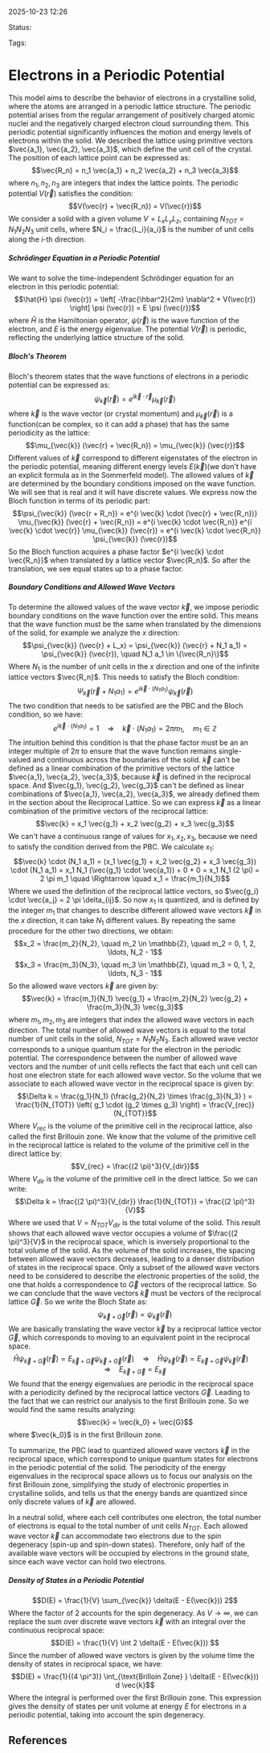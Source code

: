 
2025-10-23 12:26

Status: 

Tags:

# Electrons in a Periodic Potential
This model aims to describe the behavior of electrons in a crystalline solid, where the atoms are arranged in a periodic lattice structure. The periodic potential arises from the regular arrangement of positively charged atomic nuclei and the negatively charged electron cloud surrounding them. This periodic potential significantly influences the motion and energy levels of electrons within the solid.
We described the lattice using primitive vectors $\vec{a_1}, \vec{a_2}, \vec{a_3}$, which define the unit cell of the crystal. The position of each lattice point can be expressed as:
$$\vec{R_n} = n_1 \vec{a_1} + n_2 \vec{a_2} + n_3 \vec{a_3}$$
where $n_1, n_2, n_3$ are integers that index the lattice points. The periodic potential $V(\vec{r})$ satisfies the condition:
$$V(\vec{r} + \vec{R_n}) = V(\vec{r})$$
We consider a solid with a given volume $V = L_x L_y L_z$, containing $N_{TOT} = N_1 N_2 N_3$ unit cells, where $N_i = \frac{L_i}{a_i}$ is the number of unit cells along the $i$-th direction. 
##### Schrödinger Equation in a Periodic Potential
We want to solve the time-independent Schrödinger equation for an electron in this periodic potential:
$$\hat{H} \psi (\vec{r}) = \left[ -\frac{\hbar^2}{2m} \nabla^2 + V(\vec{r}) \right] \psi (\vec{r}) = E \psi (\vec{r})$$
where $\hat{H}$ is the Hamiltonian operator, $\psi (\vec{r})$ is the wave function of the electron, and $E$ is the energy eigenvalue. The potential $V(\vec{r})$ is periodic, reflecting the underlying lattice structure of the solid.
##### Bloch's Theorem
Bloch's theorem states that the wave functions of electrons in a periodic potential can be expressed as:
$$\psi_{\vec{k}} (\vec{r}) = e^{i \vec{k} \cdot \vec{r}} \mu_{\vec{k}} (\vec{r})$$
where $\vec{k}$ is the wave vector (or crystal momentum) and $\mu_{\vec{k}} (\vec{r})$ is a function(can be complex, so it can add a phase) that has the same periodicity as the lattice:
$$\mu_{\vec{k}} (\vec{r} + \vec{R_n}) = \mu_{\vec{k}} (\vec{r})$$
Different values of $\vec{k}$ correspond to different eigenstates of the electron in the periodic potential, meaning different energy levels $E(\vec{k})$(we don't have an explicit formula as in the Sommerfeld model). The allowed values of $\vec{k}$ are determined by the boundary conditions imposed on the wave function. We will see that is real and it will have discrete values.
We express now the Bloch function in terms of its periodic part:
$$\psi_{\vec{k}} (\vec{r + R_n}) = e^{i \vec{k} \cdot (\vec{r} + \vec{R_n})} \mu_{\vec{k}} (\vec{r} + \vec{R_n}) = e^{i \vec{k} \cdot \vec{R_n}} e^{i \vec{k} \cdot \vec{r}} \mu_{\vec{k}} (\vec{r}) = e^{i \vec{k} \cdot \vec{R_n}} \psi_{\vec{k}} (\vec{r})$$
So the Bloch function acquires a phase factor $e^{i \vec{k} \cdot \vec{R_n}}$ when translated by a lattice vector $\vec{R_n}$. So after the translation, we see equal states up to a phase factor.
##### Boundary Conditions and Allowed Wave Vectors
To determine the allowed values of the wave vector $\vec{k}$, we impose periodic boundary conditions on the wave function over the entire solid. This means that the wave function must be the same when translated by the dimensions of the solid, for example we analyze the $x$ direction:
$$\psi_{\vec{k}} (\vec{r} + L_x) = \psi_{\vec{k}} (\vec{r} + N_1 a_1) = \psi_{\vec{k}} (\vec{r}), \quad N_1 a_1 \in \{\vec{R_n}\}$$
Where $N_1$ is the number of unit cells in the $x$ direction and one of the infinite lattice vectors $\vec{R_n}$. This needs to satisfy the Bloch condition:
$$\Psi_{\vec{k}} (\vec{r} + N_1 a_1) = e^{i \vec{k} \cdot (N_1 a_1)} \psi_{\vec{k}} (\vec{r})$$
The two condition that needs to be satisfied are the PBC and the Bloch condition, so we have: 
$$e^{i \vec{k} \cdot (N_1 a_1)} = 1 \quad \Rightarrow \quad \vec{k} \cdot (N_1 a_1) = 2 \pi m_1, \quad m_1 \in \mathbb{Z}$$
The intuition behind this condition is that the phase factor must be an an integer multiple of $2\pi$ to ensure that the wave function remains single-valued and continuous across the boundaries of the solid. 
$\vec{k}$ can't be defined as a linear combination of the primitive vectors of the lattice $\vec{a_1}, \vec{a_2}, \vec{a_3}$, because $\vec{k}$ is defined in the reciprocal space. And $\vec{g_1}, \vec{g_2}, \vec{g_3}$ can't be defined as linear combinations of $\vec{a_1}, \vec{a_2}, \vec{a_3}$, we already defined them in the section about the Reciprocal Lattice. So we can express $\vec{k}$ as a linear combination of the primitive vectors of the reciprocal lattice:
$$\vec{k} = x_1 \vec{g_1} + x_2 \vec{g_2} + x_3 \vec{g_3}$$
We can't have a continuous range of values for $x_1, x_2, x_3$, because we need to satisfy the condition derived from the PBC. We calculate $x_1$:
$$\vec{k} \cdot (N_1 a_1) = (x_1 \vec{g_1} + x_2 \vec{g_2} + x_3 \vec{g_3}) \cdot (N_1 a_1) = x_1 N_1 (\vec{g_1} \cdot \vec{a_1}) + 0 + 0 = x_1 N_1 (2 \pi) = 2 \pi m_1 \quad \Rightarrow \quad x_1 = \frac{m_1}{N_1}$$
Where we used the definition of the reciprocal lattice vectors, so $\vec{g_i} \cdot \vec{a_j} = 2 \pi \delta_{ij}$. So now $x_1$ is quantized, and is defined by the integer $m_1$ that changes to describe different allowed wave vectors $\vec{k}$ in the $x$ direction, it can take $N_1$ different values. By repeating the same procedure for the other two directions, we obtain:
$$x_2 = \frac{m_2}{N_2}, \quad m_2 \in \mathbb{Z}, \quad m_2 = 0, 1, 2, \ldots, N_2 - 1$$
$$x_3 = \frac{m_3}{N_3}, \quad m_3 \in \mathbb{Z}, \quad m_3 = 0, 1, 2, \ldots, N_3 - 1$$
So the allowed wave vectors $\vec{k}$ are given by:
$$\vec{k} = \frac{m_1}{N_1} \vec{g_1} + \frac{m_2}{N_2} \vec{g_2} + \frac{m_3}{N_3} \vec{g_3}$$ where $m_1, m_2, m_3$ are integers that index the allowed wave vectors in each direction. The total number of allowed wave vectors is equal to the total number of unit cells in the solid, $N_{TOT} = N_1 N_2 N_3$. Each allowed wave vector corresponds to a unique quantum state for the electron in the periodic potential. The correspondence between the number of allowed wave vectors and the number of unit cells reflects the fact that each unit cell can host one electron state for each allowed wave vector.
So the volume that we associate to each allowed wave vector in the reciprocal space is given by:
$$\Delta k = \frac{g_1}{N_1} (\frac{g_2}{N_2} \times \frac{g_3}{N_3} ) = \frac{1}{N_{TOT}} \left( g_1 \cdot (g_2 \times g_3) \right) = \frac{V_{rec}}{N_{TOT}}$$
Where $V_{rec}$ is the volume of the primitive cell in the reciprocal lattice, also called the first Brillouin zone. We know that the volume of the primitive cell in the reciprocal lattice is related to the volume of the primitive cell in the direct lattice by:
$$V_{rec} = \frac{(2 \pi)^3}{V_{dir}}$$ Where $V_{dir}$ is the volume of the primitive cell in the direct lattice. So we can write:
$$\Delta k = \frac{(2 \pi)^3}{V_{dir}} \frac{1}{N_{TOT}} = \frac{(2 \pi)^3}{V}$$
Where we used that $V = N_{TOT} V_{dir}$ is the total volume of the solid. This result shows that each allowed wave vector occupies a volume of $\frac{(2 \pi)^3}{V}$ in the reciprocal space, which is inversely proportional to the total volume of the solid. As the volume of the solid increases, the spacing between allowed wave vectors decreases, leading to a denser distribution of states in the reciprocal space.
Only a subset of the allowed wave vectors need to be considered to describe the electronic properties of the solid, the one that holds a correspondence to $\vec{G}$ vectors of the reciprocal lattice. 
So we can conclude that the wave vectors $\vec{k}$ must be vectors of the reciprocal lattice $\vec{G}$. So we write the Bloch State as:
$$\psi_{\vec{k} + \vec{G}} (\vec{r}) = \psi_{\vec{k}} (\vec{r})$$
We are basically translating the wave vector $\vec{k}$ by a reciprocal lattice vector $\vec{G}$, which corresponds to moving to an equivalent point in the reciprocal space. 
$$\hat{H} \psi_{\vec{k} + \vec{G}} (\vec{r}) = E_{\vec{k} + \vec{G}} \psi_{\vec{k} + \vec{G}} (\vec{r}) \quad \Rightarrow \quad \hat{H} \psi_{\vec{k}} (\vec{r}) = E_{\vec{k} + \vec{G}} \psi_{\vec{k}} (\vec{r}) \quad \Rightarrow \quad E_{\vec{k} + \vec{G}} = E_{\vec{k}}$$
We found that the energy eigenvalues are periodic in the reciprocal space with a periodicity defined by the reciprocal lattice vectors $\vec{G}$.  Leading to the fact that we can restrict our analysis to the first Brillouin zone. So we would find the same results analyzing:
$$\vec{k} = \vec{k_0} + \vec{G}$$
where $\vec{k_0}$ is in the first Brillouin zone.

To summarize, the PBC lead to quantized allowed wave vectors $\vec{k}$ in the reciprocal space, which correspond to unique quantum states for electrons in the periodic potential of the solid. The periodicity of the energy eigenvalues in the reciprocal space allows us to focus our analysis on the first Brillouin zone, simplifying the study of electronic properties in crystalline solids, and tells us that the energy bands are quantized since only discrete values of $\vec{k}$ are allowed.

In a neutral solid, where each cell contributes one electron, the total number of electrons is equal to the total number of unit cells $N_{TOT}$. Each allowed wave vector $\vec{k}$ can accommodate two electrons due to the spin degeneracy (spin-up and spin-down states). Therefore, only half of the available wave vectors will be occupied by electrons in the ground state, since each wave vector can hold two electrons. 
##### Density of States in a Periodic Potential
$$D(E) = \frac{1}{V} \sum_{\vec{k}} \delta(E - E(\vec{k})) 2$$ Where the factor of 2 accounts for the spin degeneracy. As $V\to \infty$, we can replace the sum over discrete wave vectors $\vec{k}$ with an integral over the continuous reciprocal space:
$$D(E) = \frac{1}{V} \int 2 \delta(E - E(\vec{k})) $$
Since the number of allowed wave vectors is given by the volume time the density of states in reciprocal space, we have:
$$D(E) = \frac{1}{(4 \pi^3)} \int_{\text{Brilloin Zone} } \delta(E - E(\vec{k})) d \vec{k}$$
Where the integral is performed over the first Brillouin zone. This expression gives the density of states per unit volume at energy $E$ for electrons in a periodic potential, taking into account the spin degeneracy.
## References
